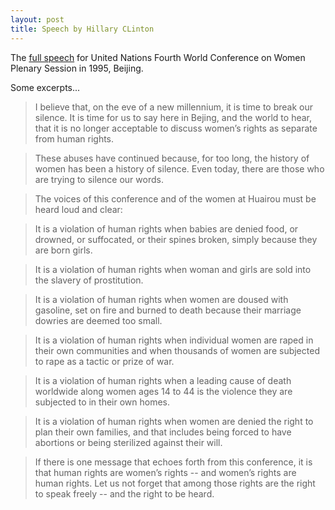 ```yaml
---
layout: post
title: Speech by Hillary CLinton
---
```


The [full speech](http://americanrhetoric.com/speeches/hillaryclintonbeijingspeech.htm) for United Nations Fourth World Conference on Women Plenary Session in 1995, Beijing.

Some excerpts...

>  

> I believe that, on the eve of a new millennium, it is time to break our silence. It is time for us to say here in Bejing, and the world to hear, that it is no longer acceptable to discuss women’s rights as separate from human rights.

> These abuses have continued because, for too long, the history of women has been a history of silence. Even today, there are those who are trying to silence our words.

> The voices of this conference and of the women at Huairou must be heard loud and clear:

> It is a violation of human rights when babies are denied food, or drowned, or suffocated, or their spines broken, simply because they are born girls.

> It is a violation of human rights when woman and girls are sold into the slavery of prostitution.

> It is a violation of human rights when women are doused with gasoline, set on fire and burned to death because their marriage dowries are deemed too small.

> It is a violation of human rights when individual women are raped in their own communities and when thousands of women are subjected to rape as a tactic or prize of war.

> It is a violation of human rights when a leading cause of death worldwide along women ages 14 to 44 is the violence they are subjected to in their own homes.

> It is a violation of human rights when women are denied the right to plan their own families, and that includes being forced to have abortions or being sterilized against their will.

> If there is one message that echoes forth from this conference, it is that human rights are women’s rights -- and women’s rights are human rights. Let us not forget that among those rights are the right to speak freely -- and the right to be heard.

